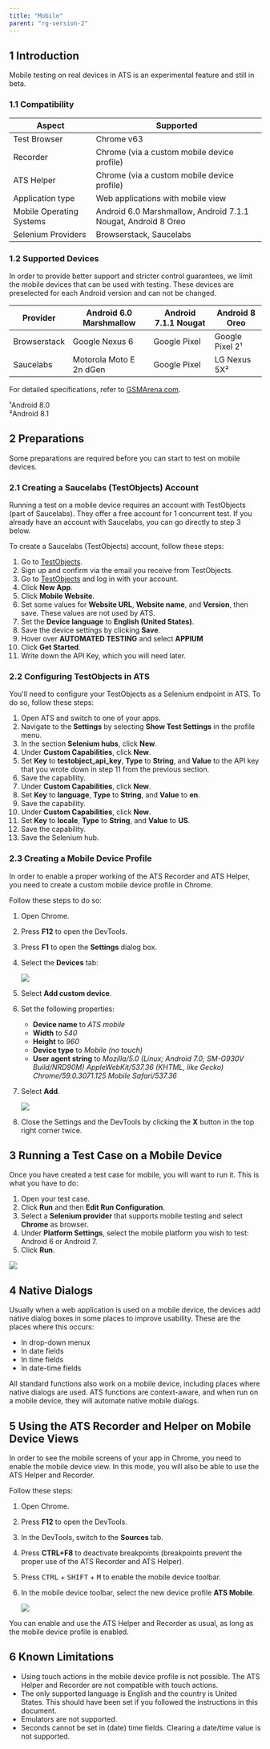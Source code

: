 ```yaml
---
title: "Mobile"
parent: "rg-version-2"
---
```


## 1 Introduction

Mobile testing on real devices in ATS is an experimental feature and still in beta.

### 1.1 Compatibility

| Aspect | Supported |
| ------ | --------- |
| Test Browser | Chrome v63 |
| Recorder | Chrome (via a custom mobile device profile) |
| ATS Helper | Chrome (via a custom mobile device profile) |
| Application type | Web applications with mobile view |
| Mobile Operating Systems | Android 6.0 Marshmallow, Android 7.1.1 Nougat, Android 8 Oreo |
| Selenium Providers | Browserstack, Saucelabs |

### 1.2 Supported Devices

In order to provide better support and stricter control guarantees, we limit the mobile devices that can be used with testing. These devices are preselected for each Android version and can not be changed.

| Provider      |  Android 6.0 Marshmallow | Android 7.1.1 Nougat | Android 8 Oreo       |
| ------------- | -------------------------- | ---------------------- | ---------------------- |
| Browserstack  | Google Nexus 6             | Google Pixel           | Google Pixel 2¹        |
| Saucelabs     | Motorola Moto E 2n dGen    | Google Pixel           | LG Nexus 5X²           |

For detailed specifications, refer to [GSMArena.com](https://www.gsmarena.com/).

¹Android 8.0<br />
²Android 8.1

## 2 Preparations

Some preparations are required before you can start to test on mobile devices.

### 2.1 Creating a Saucelabs (TestObjects) Account

Running a test on a mobile device requires an account with TestObjects (part of Saucelabs). They offer a free account for 1 concurrent test. If you already have an account with Saucelabs, you can go directly to step 3 below.

To create a Saucelabs (TestObjects) account, follow these steps:

1. Go to [TestObjects](https://app.testobject.com/#/signup/).
2. Sign up and confirm via the email you receive from TestObjects.
3. Go to [TestObjects](https://app.testobject.com/#/) and log in with your account.
4. Click **New App**.
5. Click **Mobile Website**.
6. Set some values for **Website URL**, **Website name**, and **Version**, then save. These values are not used by ATS.
7. Set the **Device language** to **English (United States)**.
8. Save the device settings by clicking **Save**.
9. Hover over **AUTOMATED TESTING** and select **APPIUM**
10. Click **Get Started**.
11. Write down the API Key, which you will need later.

### 2.2 Configuring TestObjects in ATS

You'll need to configure your TestObjects as a Selenium endpoint in ATS. To do so, follow these steps:

1. Open ATS and switch to one of your apps.
2. Navigate to the **Settings** by selecting **Show Test Settings** in the profile menu.
3. In the section **Selenium hubs**, click **New**.
4. Under **Custom Capabilities**, click **New**.
5. Set **Key** to **testobject_api_key**, **Type** to **String**, and **Value** to the API key that you wrote down in step 11 from the previous section.
6. Save the capability.
7. Under **Custom Capabilities**, click **New**.
8. Set **Key** to **language**, **Type** to **String**, and **Value** to **en**.
9. Save the capability.
10. Under **Custom Capabilities**, click **New**.
11. Set **Key** to **locale**, **Type** to **String**, and **Value** to **US**.
12. Save the capability.
13. Save the Selenium hub.

### 2.3 Creating a Mobile Device Profile

In order to enable a proper working of the ATS Recorder and ATS Helper, you need to create a custom mobile device profile in Chrome.

Follow these steps to do so:

1. Open Chrome.
2. Press **F12** to open the DevTools.
3. Press **F1** to open the **Settings** dialog box.
4.  Select the **Devices** tab:

    ![](attachments/mobile/chrome-settings-1.png)
    
5. Select **Add custom device**.
6. Set the following properties:
    * **Device name** to *ATS mobile*
    * **Width** to *540*
    * **Height** to *960*
    * **Device type** to *Mobile (no touch)*
    * **User agent string** to *Mozilla/5.0 (Linux; Android 7.0; SM-G930V Build/NRD90M) AppleWebKit/537.36 (KHTML,  like Gecko) Chrome/59.0.3071.125 Mobile Safari/537.36*
7.  Select **Add**.

    ![](attachments/mobile/chrome-settings-2.png)
    
8. Close the Settings and the DevTools by clicking the **X** button in the top right corner twice.

## 3 Running a Test Case on a Mobile Device

Once you have created a test case for mobile, you will want to run it. This is what you have to do:

1. Open your test case.
2. Click **Run** and then **Edit Run Configuration**.
3. Select a **Selenium provider** that supports mobile testing and select **Chrome** as browser.
4. Under **Platform Settings**, select the mobile platform you wish to test: Android 6 or Android 7.
5. Click **Run**.

![](attachments/mobile/run-configuration.png)

## 4 Native Dialogs

Usually when a web application is used on a mobile device, the devices add native dialog boxes in some places to improve usability. These are the places where this occurs:

* In drop-down menux
* In date fields
* In time fields
* In date-time fields

All standard functions also work on a mobile device, including places where native dialogs are used. ATS functions are context-aware, and when run on a mobile device, they will automate native mobile dialogs.

## 5 Using the ATS Recorder and Helper on Mobile Device Views

In order to see the mobile screens of your app in Chrome, you need to enable the mobile device view. In this mode, you will also be able to use the ATS Helper and Recorder.

Follow these steps:

1. Open Chrome.
2. Press **F12** to open the DevTools.
3. In the DevTools, switch to the **Sources** tab. 
4. Press **CTRL+F8** to deactivate breakpoints (breakpoints prevent the proper use of the ATS Recorder and ATS Helper).
5. Press <kbd>CTRL</kbd> + <kbd>SHIFT</kbd> + <kbd>M</kbd> to enable the mobile device toolbar.
6. In the mobile device toolbar, select the new device profile **ATS Mobile**.

    ![](attachments/mobile/chrome-settings-3.png)

You can enable and use the ATS Helper and Recorder as usual, as long as the mobile device profile is enabled.

## 6 Known Limitations

* Using touch actions in the mobile device profile is not possible. The ATS Helper and Recorder are not compatible with touch actions.
* The only supported language is English and the country is United States. This should have been set if you followed the instructions in this document.
* Emulators are not supported.
* Seconds cannot be set in (date) time fields. Clearing a date/time value is not supported.
